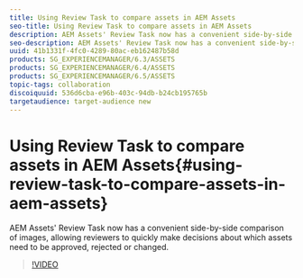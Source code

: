 ```yaml
---
title: Using Review Task to compare assets in AEM Assets
seo-title: Using Review Task to compare assets in AEM Assets
description: AEM Assets' Review Task now has a convenient side-by-side comparison of images, allowing reviewers to quickly make decisions about which assets need to be approved, rejected or changed.
seo-description: AEM Assets' Review Task now has a convenient side-by-side comparison of images, allowing reviewers to quickly make decisions about which assets need to be approved, rejected or changed.
uuid: 41b1331f-4fc0-4289-80ac-eb162487b58d
products: SG_EXPERIENCEMANAGER/6.3/ASSETS
products: SG_EXPERIENCEMANAGER/6.4/ASSETS
products: SG_EXPERIENCEMANAGER/6.5/ASSETS
topic-tags: collaboration
discoiquuid: 536d6cba-e96b-403c-94db-b24cb195765b
targetaudience: target-audience new
---
```


# Using Review Task to compare assets in AEM Assets{#using-review-task-to-compare-assets-in-aem-assets}

AEM Assets' Review Task now has a convenient side-by-side comparison of images, allowing reviewers to quickly make decisions about which assets need to be approved, rejected or changed.

>[!VIDEO](https://video.tv.adobe.com/v/16794/?quality=9)
